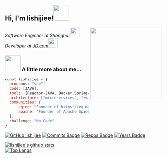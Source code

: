 
<h2> Hi, I'm lishijiee!<img src="https://media.giphy.com/media/mGcNjsfWAjY5AEZNw6/giphy.gif" width="50"></h2>
<img align='right' src="https://media.giphy.com/media/M9gbBd9nbDrOTu1Mqx/giphy.gif" width="230">
<p><em>Software Enginner at Shanghai </a><img src="https://media.giphy.com/media/fYSnHlufseco8Fh93Z/giphy.gif" width="30"></br>
Developer at <a href="https://www.jd.com">JD.com</a><img src="https://media.giphy.com/media/WUlplcMpOCEmTGBtBW/giphy.gif" width="30"> 
</em></p>

### <img src="https://media.giphy.com/media/VgCDAzcKvsR6OM0uWg/giphy.gif" width="50"> A little more about me...

```javascript
const lishijiee = {
  pronouns: "she",
  code: [JAVA],
  tools: [Reactor-JAVA, Docker,Spring-Boot,Spring-Cloud],
  architecture: ["microservices", "event-driven", "design system pattern"],
  communities: {
      eqing: "Founder of https://eqing.org, author to sqily, spaceX",
      apache: "Founder of Apache SpaceX (incubator) Committer",
  },
  challenge: "No Code"
}
```



[![GitHub lishijiee](https://img.shields.io/github/followers/lishijiee?label=follow&style=social)](https://github.com/lishijiee)
[![Commits Badge](https://badges.pufler.dev/commits/monthly/lishijiee)](https://badges.pufler.dev)
[![Repos Badge](https://badges.pufler.dev/repos/lishijiee)](https://badges.pufler.dev)
[![Years Badge](https://badges.pufler.dev/years/lishijiee)](https://badges.pufler.dev)
  

[![lishijiee's github stats](https://github-readme-stats.vercel.app/api?username=lishijiee&theme=tokyonight)](https://github.com/lishijiee/github-readme-stats)  
[![Top Langs](https://github-readme-stats.vercel.app/api/top-langs/?username=lishijiee&layout=compact)](https://github.com/lishijiee/github-readme-stats)


<!---



## 【repo 仓库】  
[个人学习成长记录笔记](https://github.com/lishijiee/eee)


![访问次数](https://visitor-badge.glitch.me/badge?page_id=lishijiee.readme)  

![Github COntribution](https://ghchart.rshah.org/409ba5/lishijiee)

> Hi, I’m @lishijie**e**, a Java developer 💖 
- 💞️ I’m looking to collaborate on ...    
- 📫 How to reach me ...   
- 👀 I’m interested in ...
- 🌱 I’m currently learning ...

theme:
  synthwave 白标红字
  cobalt 红标绿字
  onedark 黄标红字
  gruvbox 黄标绿字
  tokyonight 蓝标青字
  merko 黄标青字
  radical 红标绿字
  dark 白标灰字

TODO  

lishijiee/lishijiee is a ✨ special ✨ repository because its `README.md` (this file) appears on your GitHub profile.
You can click the Preview link to take a look at your changes.
--->
